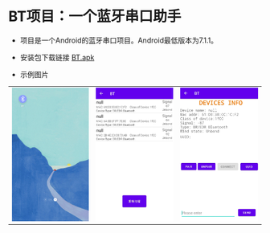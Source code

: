 # BT项目：一个蓝牙串口助手

- 项目是一个Android的蓝牙串口项目。Android最低版本为7.1.1。

- 安装包下载链接 [BT.apk](https://github.com/nepleo/BT/blob/master/app/release/app-release.apk)

- 示例图片

<table>
    <tr>
        <td ><center><img src=".assets/001.jpg" ></center></td>
        <td ><center><img src=".assets/002.jpg" ></center></td>
        <td ><center><img src=".assets/003.jpg" ></center></td>
    </tr>
</table>